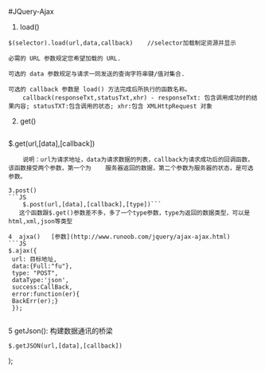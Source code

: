 #JQuery-Ajax
1. load()
```JS
$(selector).load(url,data,callback)    //selector加载制定资源并显示 
```
    必需的 URL 参数规定您希望加载的 URL.

    可选的 data 参数规定与请求一同发送的查询字符串键/值对集合.

    可选的 callback 参数是 load() 方法完成后所执行的函数名称。
        callback(responseTxt,statusTxt,xhr) - responseTxt: 包含调用成功时的结果内容; statusTXT:包含调用的状态; xhr:包含 XMLHttpRequest 对象
    
2. get()
    ```JS
$.get(url,[data],[callback])
```
    说明：url为请求地址，data为请求数据的列表，callback为请求成功后的回调函数，该函数接受两个参数，第一个为    服务器返回的数据，第二个参数为服务器的状态，是可选参数。

3.post()
```JS
    $.post(url,[data],[callback],[type])```
   这个函数跟$.get()参数差不多，多了一个type参数，type为返回的数据类型，可以是html,xml,json等类型

4  ajxa()   [参数](http://www.runoob.com/jquery/ajax-ajax.html)
```JS
$.ajax({  
 url: 目标地址, 
 data:{Full:"fu"}, 
 type: "POST", 
 dataType:'json', 
 success:CallBack, 
 error:function(er){ 
 BackErr(er);} 
 });
 
```

5 getJson():    构建数据通讯的桥梁
    
```JS
$.getJSON(url,[data],[callback])
```


);
